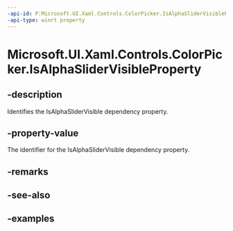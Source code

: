```yaml
---
-api-id: P:Microsoft.UI.Xaml.Controls.ColorPicker.IsAlphaSliderVisibleProperty
-api-type: winrt property
---
```

<!-- Property syntax.
public DependencyProperty IsAlphaSliderVisibleProperty { get; }
-->

# Microsoft.UI.Xaml.Controls.ColorPicker.IsAlphaSliderVisibleProperty


## -description

Identifies the IsAlphaSliderVisible dependency property.


## -property-value

The identifier for the IsAlphaSliderVisible dependency property.


## -remarks


## -see-also


## -examples


